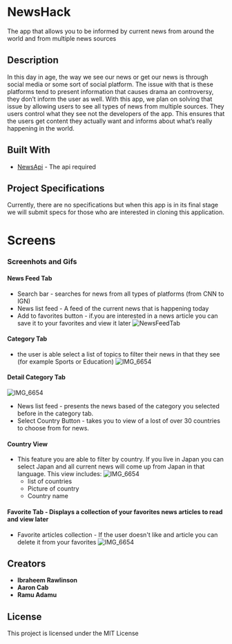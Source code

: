 # NewsHack

The app that allows you to be informed by current news from around the world and from multiple news sources

## Description

In this day in age, the way we see our news or get our news is through social media or some sort of social platform. The issue with that is these platforms tend to present information that causes drama an controversy, they don’t inform the user as well. With this app, we plan on solving that issue by allowing users to see all types of news from multiple sources. They users control what they see not the developers of the app. This ensures that the users get content they actually want and informs about what’s really happening in the world. 


## Built With

* [NewsApi](https://newsapi.org/) - The api required

## Project Specifications

Currently, there are no specifications but when this app is in its final stage we will submit specs for those who are interested in cloning this application.

# Screens
### Screenhots and Gifs
#### News Feed Tab
* Search bar - searches for news from all types of platforms (from CNN to IGN)
* News list feed - A feed of the current news that is happening today
* Add to favorites button - if.you are interested in a news article you can save it to your favorites and view it later 
![NewsFeedTab](https://user-images.githubusercontent.com/43886009/55336638-46f1db00-546b-11e9-9b6b-4593ed8089a1.png)
#### Category Tab 
- the user is able select a list of topics to filter their news in that they see (for example Sports or Education)
![IMG_6654](https://user-images.githubusercontent.com/43886009/56427544-49856a80-628a-11e9-8165-92436639f9de.jpeg)
#### Detail Category Tab
![IMG_6654](https://user-images.githubusercontent.com/43886009/56427576-67eb6600-628a-11e9-9060-7f5d58ed18fa.jpeg)
* News list feed - presents the news based of the category you selected before in the category tab.  
* Select Country Button - takes you to view of a lost of over 30 countries to choose from for news. 
#### Country View 
- This feature you are able to filter by country. If you live in Japan you can select Japan and all current news will come up from Japan in that language. This view includes: 
![IMG_6654](https://user-images.githubusercontent.com/43886009/56427642-9ec17c00-628a-11e9-8d6e-b691d5ad3b96.jpeg)
  * list of countries 
  * Picture of country 
  * Country name
#### Favorite Tab - Displays a collection of your favorites news articles to read and view later 
* Favorite articles collection - If the user doesn't like and article you can delete it from your favorites 
![IMG_6654](https://user-images.githubusercontent.com/43886009/56427688-c87aa300-628a-11e9-80cc-9dda9a0b1221.jpeg)
## Creators

* **Ibraheem Rawlinson**
* **Aaron Cab**
* **Ramu Adamu**

## License

This project is licensed under the MIT License 
